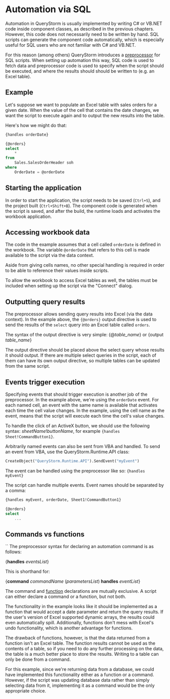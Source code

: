 # Automation via SQL

Automation in QueryStorm is usually implemented by writing C# or VB.NET code inside component classes, as described in the previous chapters. However, this code does not necessarily need to be written by hand. SQL scripts can generate the component code automatically, which is especially useful for SQL users who are not familiar with C# and VB.NET.

For this reason (among others) QueryStorm introduces a [preprocessor](todo) for SQL scripts. When setting up automation this way, SQL code is used to fetch data and preprocessor code is used to specify when the script should be executed, and where the results should should be written to (e.g. an Excel table).

## Example

Let's suppose we want to populate an Excel table with sales orders for a given date. When the value of the cell that contains the date changes, we want the script to execute again and to output the new results into the table.

Here's how we might do that:

```sql
{handles orderDate}

{@orders}
select
	*
from
	Sales.SalesOrderHeader soh
where
	OrderDate = @orderDate
```

## Starting the application

In order to start the application, the script needs to be saved (`Ctrl+S`), and the project built (`Ctrl+Shift+B`). The component code is generated when the script is saved, and after the build, the runtime loads and activates the workbook application.

## Accessing workbook data

The code in the example assumes that a cell called `orderDate` is defined in the workbook. The variable `@orderDate` that refers to this cell is made available to the script via the data context.

Aside from giving cells names, no other special handling is required in order to be able to reference their values inside scripts.

To allow the workbook to access Excel tables as well, the tables must be included when setting up the script via the "Connect" dialog.

## Outputting query results

The preprocessor allows sending query results into Excel (via the data context). In the example above, the `{@orders}` output directive is used to send the results of the `select` query into an Excel table called `orders`.

The syntax of the output directive is very simple: {@*table_name*} or {output *table_name*}

The output directive should be placed above the select query whose results it should output. If there are multiple select queries in the script, each of them can have its own output directive, so multiple tables can be updated from the same script.

## Events trigger execution

Specifying events that should trigger execution is another job of the preprocessor. In the example above, we're using the `orderDate` event. For each named cell, an event with the same name is available that activates each time the cell value changes. In the example, using the cell name as the event, means that the script will execute each time the cell's value changes.

To handle the click of an ActiveX button, we should use the following syntax: *sheetName*!*buttonName*, for example `{handles Sheet!CommandButton1}`.

Arbitrarily named events can also be sent from VBA and handled. To send an event from VBA, use the QueryStorm.Runtime.API class:

```vb
CreateObject("QueryStorm.Runtime.API").SendEvent("myEvent")
```

The event can be handled using the preprocessor like so: `{handles myEvent}`

The script can handle multiple events. Event names should be separated by a comma:

```sql
{handles myEvent, orderDate, Sheet1!CommandButton1}

{@orders}
select
    ...
```

## Commands vs functions

``
The preprocessor syntax for declaring an automation command is as follows:

{**handles** *eventsList*}

This is shorthand for:

{**command** *commandName* (*parametersList*) **handles** *eventList*}

The command and [function](todo) declarations are mutually exclusive. A script can either declare a command or a function, but not both.

The functionality in the example looks like it should be implemented as a function that would accept a date parameter and return the query results. If the user's version of Excel supported dynamic arrays, the results could even automatically spill. Additionally, functions don't mess with Excel's undo functionality, which is another advantage for functions.

The drawback of functions, however, is that the data returned from a function isn't an Excel table. The function results cannot be used as the contents of a table, so if you need to do any further processing on the data, the table is a much better place to store the results. Writing to a table can only be done from a command.

For this example, since we're returning data from a database, we could have implemented this functionality either as a function or a command. However, if the script was updating database data rather than simply selecting data from it, implementing it as a command would be the only appropriate choice.
